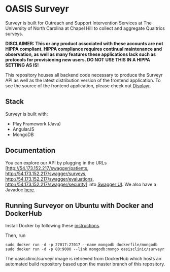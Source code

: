# OASIS Surveyr
Surveyr is built for Outreach and Support Intervention Services at The University of North Carolina at Chapel Hill to collect and aggregate Qualtrics surveys.

**DISCLAIMER: This or any product associated with these accounts are not HIPPA compliant. HIPPA compliance requires continual maintenance and observation, as well as many features these applications lack such as protocols for provisioning new users. DO NOT USE THIS IN A HIPPA SETTING AS IS!**

This repository houses all backend code necessary to produce the Surveyr API as well as the latest distribution version of the frontend application. To see the source of the frontend application, please check out [Displayr](https://github.com/oasisclinic/displayr).

Stack
---------------
Surveyr is built with:
- Play Framework (Java)
- AngularJS
- MongoDB

Documentation
---------------
You can explore our API by plugging in the URLs [http://54.173.152.217/swagger/patients,  http://54.173.152.217/swagger/surveys, http://54.173.152.217/swagger/evaluations, http://54.173.152.217/swagger/security] into [Swagger UI](http://54.173.152.217/swagger/index.html). We also have a Javadoc [here](http://54.173.152.217/javadoc/index.html).

Running Surveyor on Ubuntu with Docker and DockerHub
---------------
Install Docker by following these [instructions](https://docs.docker.com/installation/ubuntulinux/).

Then, run
```
sudo docker run -d -p 27017:27017 --name mongodb dockerfile/mongodb 
sudo docker run -d -p 80:9000 --link mongodb:mongo oasisclinic/surveyr
```
The oasisclinic/surveyr image is retrieved from DockerHub which hosts an automated build repository based upon the master branch of this repository.
